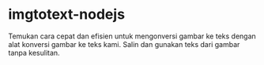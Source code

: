 # imgtotext-nodejs
Temukan cara cepat dan efisien untuk mengonversi gambar ke teks dengan alat konversi gambar ke teks kami. Salin dan gunakan teks dari gambar tanpa kesulitan.
